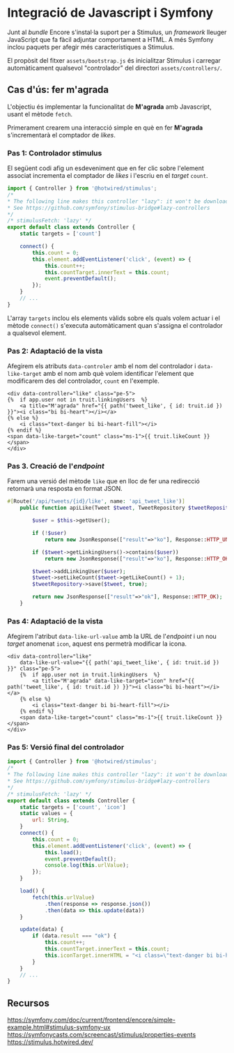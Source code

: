 # Integració de Javascript i Symfony 

Junt al _bundle_ Encore s'instal·la suport per a Stimulus, un _framework_ 
lleuger JavaScript que fa fàcil adjuntar comportament a HTML. A més Symfony
 inclou paquets per afegir més característiques a Stimulus. 

El propòsit del fitxer `assets/bootstrap.js` és inicialitzar Stimulus i carregar 
automàticament qualsevol "controlador" del directori `assets/controllers/`.

## Cas d'ús: fer m'agrada

L'objectiu és implementar la funcionalitat de **M'agrada** amb Javascript, usant
el mètode `fetch`.

Primerament crearem una interacció simple en què en fer **M'agrada** s'incrementarà
el comptador de _likes_.

### Pas 1: Controlador stimulus

El següent codi afig un esdeveniment que en fer clic sobre l'element
associat incrementa el comptador  de _likes_ i l'escriu en el  _target_ `count`.

```javascript 
import { Controller } from '@hotwired/stimulus';
/*
* The following line makes this controller "lazy": it won't be downloaded until needed
* See https://github.com/symfony/stimulus-bridge#lazy-controllers
*/
/* stimulusFetch: 'lazy' */
export default class extends Controller {
    static targets = ['count']

    connect() {
        this.count = 0;
        this.element.addEventListener('click', (event) => {
            this.count++;
            this.countTarget.innerText = this.count;
            event.preventDefault();
        });
    }
    // ...
}
```

L'array `targets` inclou els elements vàlids sobre els quals volem actuar i 
el mètode `connect()` s'executa automàticament quan s'assigna el controlador
a qualsevol element.

### Pas 2: Adaptació de la vista

Afegirem els atributs `data-controler` amb el nom del controlador i `data-like-target` amb el nom
amb què volem identificar l'element que modificarem des del controlador, `count` en l'exemple.

```html+twig hl_lines="1 7"
<div data-controller="like" class="pe-5">
{%  if app.user not in truit.linkingUsers  %}
    <a title="M'agrada" href="{{ path('tweet_like', { id: truit.id }) }}"><i class="bi bi-heart"></i></a>
{% else %}
    <i class="text-danger bi bi-heart-fill"></i>
{% endif %}
<span data-like-target="count" class="ms-1">{{ truit.likeCount }}</span>
</div>
```        

### Pas 3. Creació de l'_endpoint_

Farem una versió del mètode `like` que en lloc de fer una redirecció retornarà
una resposta en format JSON.

```php
#[Route('/api/tweets/{id}/like', name: 'api_tweet_like')]
    public function apiLike(Tweet $tweet, TweetRepository $tweetRepository): Response {

        $user = $this->getUser();

        if (!$user)
            return new JsonResponse(["result"=>"ko"], Response::HTTP_UNAUTHORIZED);

        if ($tweet->getLinkingUsers()->contains($user))
            return new JsonResponse(["result"=>"ko"], Response::HTTP_OK);

        $tweet->addLinkingUser($user);
        $tweet->setLikeCount($tweet->getLikeCount() + 1);
        $tweetRepository->save($tweet, true);

        return new JsonResponse(["result"=>"ok"], Response::HTTP_OK);
    }
```

### Pas 4: Adaptació de la vista 

Afegirem l'atribut `data-like-url-value` amb la URL de l'_endpoint_ i un nou _target_
anomenat `icon`, aquest ens permetrà modificar la icona.

```html+twig hl_lines="2 3"
<div data-controller="like" 
    data-like-url-value="{{ path('api_tweet_like', { id: truit.id }) }}" class="pe-5">
    {%  if app.user not in truit.linkingUsers  %}
        <a title="M'agrada" data-like-target="icon" href="{{ path('tweet_like', { id: truit.id }) }}"><i class="bi bi-heart"></i></a>
    {% else %}
        <i class="text-danger bi bi-heart-fill"></i>
    {% endif %}
    <span data-like-target="count" class="ms-1">{{ truit.likeCount }}</span>
</div>
```

### Pas 5: Versió final del controlador

```javascript
import { Controller } from '@hotwired/stimulus';
/*
* The following line makes this controller "lazy": it won't be downloaded until needed
* See https://github.com/symfony/stimulus-bridge#lazy-controllers
*/
/* stimulusFetch: 'lazy' */
export default class extends Controller {
    static targets = ['count', 'icon']
    static values = {
        url: String,
    }
    connect() {
        this.count = 0;
        this.element.addEventListener('click', (event) => {
            this.load();
            event.preventDefault();
            console.log(this.urlValue);
        });
    }

    load() {
        fetch(this.urlValue)
            .then(response => response.json())
            .then(data => this.update(data))
    }

    update(data) {
        if (data.result === "ok") {
            this.count++;
            this.countTarget.innerText = this.count;
            this.iconTarget.innerHTML = "<i class=\"text-danger bi bi-heart-fill\"></i>";
        }
    }
    // ...
}
```

## Recursos

<https://symfony.com/doc/current/frontend/encore/simple-example.html#stimulus-symfony-ux>
<https://symfonycasts.com/screencast/stimulus/properties-events>
<https://stimulus.hotwired.dev/>